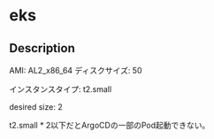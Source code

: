 # eks

## Description

AMI: AL2_x86_64
ディスクサイズ: 50

インスタンスタイプ: t2.small

desired size: 2

t2.small * 2以下だとArgoCDの一部のPod起動できない。